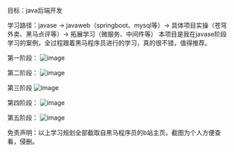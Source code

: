 目标：java后端开发

学习路径：javase → javaweb（springboot、mysql等）→ 具体项目实操（苍穹外卖、黑马点评等）→ 拓展学习（微服务、中间件等）
本项目是我在javase阶段学习的案例，全过程跟着黑马程序员进行的学习，真的很不错，值得推荐。

第一阶段：
![image](https://github.com/user-attachments/assets/75f8e4cf-a787-43f9-9e7e-1be19a343ec4)

第二阶段：
![image](https://github.com/user-attachments/assets/cc68e178-fc0b-46b1-aaf0-be9b706c2a98)

第三阶段
![image](https://github.com/user-attachments/assets/c9777f72-863e-45b9-adc1-30cc3f614c58)

第四阶段：
![image](https://github.com/user-attachments/assets/25bce892-011b-4a39-b496-029661f8c672)

第五阶段：
![image](https://github.com/user-attachments/assets/dd323c55-856a-4fc0-ab75-9406469bb30a)

免责声明：以上学习规划全部截取自黑马程序员的b站主页，截图为个人方便查看，侵删。

